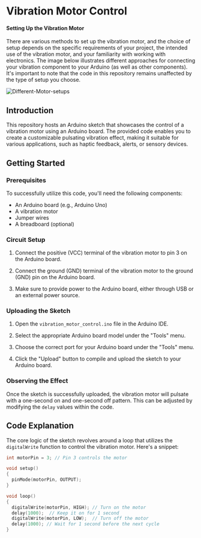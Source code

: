 # Vibration Motor Control

#### Setting Up the Vibration Motor

There are various methods to set up the vibration motor, and the choice of setup depends on the specific requirements of your project, the intended use of the vibration motor, and your familiarity with working with electronics. The image below illustrates different approaches for connecting your vibration component to your Arduino (as well as other components). It's important to note that the code in this repository remains unaffected by the type of setup you choose.

![Different-Motor-setups](https://github.com/QC20/Vibrator-Motor-Component/assets/36644388/e699a2ff-37a0-416a-a961-d8c9717eabc6)


## Introduction
This repository hosts an Arduino sketch that showcases the control of a vibration motor using an Arduino board. The provided code enables you to create a customizable pulsating vibration effect, making it suitable for various applications, such as haptic feedback, alerts, or sensory devices.

## Getting Started

### Prerequisites
To successfully utilize this code, you'll need the following components:

- An Arduino board (e.g., Arduino Uno)
- A vibration motor
- Jumper wires
- A breadboard (optional)

### Circuit Setup
1. Connect the positive (VCC) terminal of the vibration motor to pin 3 on the Arduino board.

2. Connect the ground (GND) terminal of the vibration motor to the ground (GND) pin on the Arduino board.

3. Make sure to provide power to the Arduino board, either through USB or an external power source.

### Uploading the Sketch

1. Open the `vibration_motor_control.ino` file in the Arduino IDE.

2. Select the appropriate Arduino board model under the "Tools" menu.

3. Choose the correct port for your Arduino board under the "Tools" menu.

4. Click the "Upload" button to compile and upload the sketch to your Arduino board.

### Observing the Effect

Once the sketch is successfully uploaded, the vibration motor will pulsate with a one-second on and one-second off pattern. This can be adjusted by modifying the `delay` values within the code.

## Code Explanation

The core logic of the sketch revolves around a loop that utilizes the `digitalWrite` function to control the vibration motor. Here's a snippet:

```cpp
int motorPin = 3; // Pin 3 controls the motor

void setup()
{
  pinMode(motorPin, OUTPUT);
}

void loop()
{
  digitalWrite(motorPin, HIGH); // Turn on the motor
  delay(1000);  // Keep it on for 1 second
  digitalWrite(motorPin, LOW);  // Turn off the motor
  delay(1000); // Wait for 1 second before the next cycle
}
